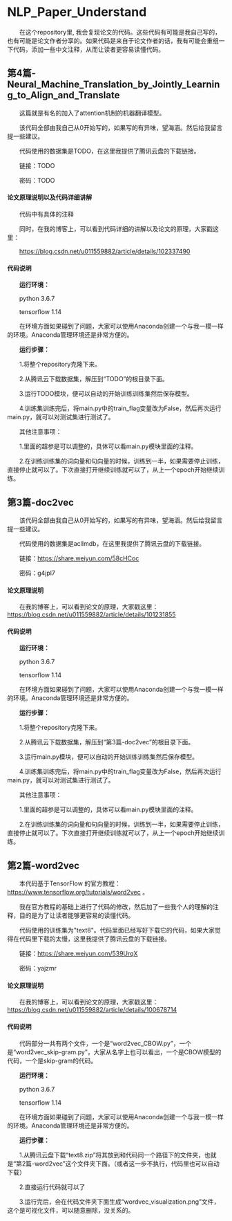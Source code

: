 # NLP_Paper_Understand
&ensp;&ensp;&ensp;&ensp;在这个repository里, 我会复现论文的代码。这些代码有可能是我自己写的，也有可能是论文作者分享的。如果代码是来自于论文作者的话，我有可能会重组一下代码，添加一些中文注释，从而让读者更容易读懂代码。

## 第4篇-Neural_Machine_Translation_by_Jointly_Learning_to_Align_and_Translate


&ensp;&ensp;&ensp;&ensp;这篇就是有名的加入了attention机制的机器翻译模型。

&ensp;&ensp;&ensp;&ensp;该代码全部由我自己从0开始写的，如果写的有异味，望海涵。然后给我留言提一些建议。

&ensp;&ensp;&ensp;&ensp;代码使用的数据集是TODO，在这里我提供了腾讯云盘的下载链接。

&ensp;&ensp;&ensp;&ensp;链接：TODO

&ensp;&ensp;&ensp;&ensp;密码：TODO
#### 论文原理说明以及代码详细讲解

&ensp;&ensp;&ensp;&ensp;代码中有具体的注释

&ensp;&ensp;&ensp;&ensp;同时，在我的博客上，可以看到代码详细的讲解以及论文的原理，大家戳这里：

&ensp;&ensp;&ensp;&ensp;https://blog.csdn.net/u011559882/article/details/102337490

#### 代码说明

&ensp;&ensp;&ensp;&ensp;**运行环境：**

&ensp;&ensp;&ensp;&ensp;python 3.6.7

&ensp;&ensp;&ensp;&ensp;tensorflow 1.14

&ensp;&ensp;&ensp;&ensp;在环境方面如果碰到了问题，大家可以使用Anaconda创建一个与我一模一样的环境。Anaconda管理环境还是非常方便的。


&ensp;&ensp;&ensp;&ensp;**运行步骤：**

&ensp;&ensp;&ensp;&ensp;1.将整个repository克隆下来。

&ensp;&ensp;&ensp;&ensp;2.从腾讯云下载数据集，解压到“TODO”的根目录下面。

&ensp;&ensp;&ensp;&ensp;3.运行TODO模块，便可以自动的开始训练训练集然后保存模型。

&ensp;&ensp;&ensp;&ensp;4.训练集训练完后，将main.py中的train_flag变量改为False，然后再次运行main.py，就可以对测试集进行测试了。

&ensp;&ensp;&ensp;&ensp;其他注意事项：

&ensp;&ensp;&ensp;&ensp;1.里面的超参是可以调整的，具体可以看main.py模块里面的注释。

&ensp;&ensp;&ensp;&ensp;2.在训练训练集的词向量和句向量的时候，训练到一半，如果需要停止训练，直接停止就可以了。下次直接打开继续训练就可以了，从上一个epoch开始继续训练。






## 第3篇-doc2vec

&ensp;&ensp;&ensp;&ensp;该代码全部由我自己从0开始写的，如果写的有异味，望海涵。然后给我留言提一些建议。

&ensp;&ensp;&ensp;&ensp;代码使用的数据集是aclImdb，在这里我提供了腾讯云盘的下载链接。

&ensp;&ensp;&ensp;&ensp;链接：https://share.weiyun.com/58cHCoc 

&ensp;&ensp;&ensp;&ensp;密码：g4jpl7

#### 论文原理说明

&ensp;&ensp;&ensp;&ensp;在我的博客上，可以看到论文的原理，大家戳这里：https://blog.csdn.net/u011559882/article/details/101231855

#### 代码说明

&ensp;&ensp;&ensp;&ensp;**运行环境：**

&ensp;&ensp;&ensp;&ensp;python 3.6.7

&ensp;&ensp;&ensp;&ensp;tensorflow 1.14

&ensp;&ensp;&ensp;&ensp;在环境方面如果碰到了问题，大家可以使用Anaconda创建一个与我一模一样的环境。Anaconda管理环境还是非常方便的。


&ensp;&ensp;&ensp;&ensp;**运行步骤：**

&ensp;&ensp;&ensp;&ensp;1.将整个repository克隆下来。

&ensp;&ensp;&ensp;&ensp;2.从腾讯云下载数据集，解压到“第3篇-doc2vec”的根目录下面。

&ensp;&ensp;&ensp;&ensp;3.运行main.py模块，便可以自动的开始训练训练集然后保存模型。

&ensp;&ensp;&ensp;&ensp;4.训练集训练完后，将main.py中的train_flag变量改为False，然后再次运行main.py，就可以对测试集进行测试了。

&ensp;&ensp;&ensp;&ensp;其他注意事项：

&ensp;&ensp;&ensp;&ensp;1.里面的超参是可以调整的，具体可以看main.py模块里面的注释。

&ensp;&ensp;&ensp;&ensp;2.在训练训练集的词向量和句向量的时候，训练到一半，如果需要停止训练，直接停止就可以了。下次直接打开继续训练就可以了，从上一个epoch开始继续训练。




## 第2篇-word2vec

&ensp;&ensp;&ensp;&ensp;本代码基于TensorFlow 的官方教程： https://www.tensorflow.org/tutorials/word2vec 。

&ensp;&ensp;&ensp;&ensp;我在官方教程的基础上进行了代码的修改，然后加了一些我个人的理解的注释，目的是为了让读者能够更容易的读懂代码。

&ensp;&ensp;&ensp;&ensp;代码使用的训练集为"text8"。代码里面已经写好下载它的代码，如果大家觉得在代码里下载的太慢，这里我提供了腾讯云盘的下载链接。

&ensp;&ensp;&ensp;&ensp;链接：https://share.weiyun.com/539UrqX 

&ensp;&ensp;&ensp;&ensp;密码：yajzmr

#### 论文原理说明

&ensp;&ensp;&ensp;&ensp;在我的博客上，可以看到论文的原理，大家戳这里：https://blog.csdn.net/u011559882/article/details/100678714

#### 代码说明

&ensp;&ensp;&ensp;&ensp;代码部分一共有两个文件，一个是“word2vec_CBOW.py”，一个是“word2vec_skip-gram.py”，大家从名字上也可以看出，一个是CBOW模型的代码，一个是skip-gram的代码。

&ensp;&ensp;&ensp;&ensp;**运行环境：**

&ensp;&ensp;&ensp;&ensp;python 3.6.7

&ensp;&ensp;&ensp;&ensp;tensorflow 1.14

&ensp;&ensp;&ensp;&ensp;在环境方面如果碰到了问题，大家可以使用Anaconda创建一个与我一模一样的环境。Anaconda管理环境还是非常方便的。

&ensp;&ensp;&ensp;&ensp;**运行步骤：**

&ensp;&ensp;&ensp;&ensp;1.从腾讯云盘下载“text8.zip”将其放到和代码同一个路径下的文件夹，也就是“第2篇-word2vec”这个文件夹下面。（或者这一步不执行，代码里也可以自动下载）

&ensp;&ensp;&ensp;&ensp;2.直接运行代码就可以了

&ensp;&ensp;&ensp;&ensp;3.运行完后，会在代码文件夹下面生成“wordvec_visualization.png”文件，这个是可视化文件，可以随意删除，没关系的。


